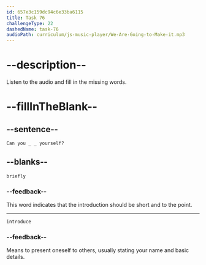 ```yaml
---
id: 657e3c159dc94c6e33ba6115
title: Task 76
challengeType: 22
dashedName: task-76
audioPath: curriculum/js-music-player/We-Are-Going-to-Make-it.mp3
---
```

<!--
AUDIO REFERENCE:
Can you briefly introduce yourself?
-->

# --description--

Listen to the audio and fill in the missing words.

# --fillInTheBlank--

## --sentence--

`Can you _ _ yourself?`

## --blanks--

`briefly`

### --feedback--

This word indicates that the introduction should be short and to the point.

---

`introduce`

### --feedback--

Means to present oneself to others, usually stating your name and basic details.
